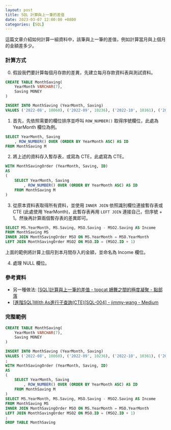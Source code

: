 ```yaml
---
layout: post
title: SQL 計算與上一筆的差值
date: 2023-03-07 12:00:00 +0800
categories: [SQL]
---
```


這篇文章介紹如何計算一組資料中，該筆與上一筆的差值，例如計算當月與上個月的金額差多少。

### 計算方式

0. 假設我們要計算每個月存款的差異，先建立每月存款資料表與測試資料。

``` sql
CREATE TABLE MonthSaving(
    YearMonth VARCHAR(7),
    Saving MONEY
)

INSERT INTO MonthSaving (YearMonth, Saving)
VALUES ('2022-08', 10060), ('2022-09', 10236), ('2022-10', 10361), ('2022-11', 10765), ('2022-12', 10987)
```

1. 首先，先依照需要的欄位排序並呼叫 `ROW_NUMBER()` 取得序號欄位，此處為 YearMonth 欄位為例。

``` sql
SELECT YearMonth, Saving
    , ROW_NUMBER() OVER (ORDER BY YearMonth ASC) AS ID 
FROM MonthSaving M
```

2. 將上述的資料存入暫存表，或寫為 CTE，此處寫為 CTE。

``` sql
WITH MonthSavingOrder (YearMonth, Saving, ID)
AS
(
    SELECT YearMonth, Saving
        , ROW_NUMBER() OVER (ORDER BY YearMonth ASC) AS ID 
    FROM MonthSaving M
)
```

3. 從原本資料表取得所有資料，並使用 `INNER JOIN` 依照識別欄位連接暫存表或 CTE (此處使用 YearMonth)，此暫存表再用 `LEFT JOIN` 連接自己，但序號 + 1。然後再計算兩個暫存表的差異即可。

``` sql
SELECT MS.YearMonth, MS.Saving, MSO.Saving - MSO2.Saving AS Income
FROM MonthSaving MS
INNER JOIN MonthSavingOrder MSO ON MS.YearMonth = MSO.YearMonth
LEFT JOIN MonthSavingOrder MSO2 ON MSO.ID = (MSO2.ID + 1) 
```

上面的範例將計算上個月到本月間存入的金額，並命名為 Income 欄位。

4. 處理 NULL 欄位。

### 參考資料

- 另一種做法: [[SQL]計算與上一筆的差值 - topcat 姍舞之間的極度凝聚 - 點部落](https://dotblogs.com.tw/topcat/2020/06/02/DiffWithPreRow)
- [[進階SQL]With As進行子查詢(CTE)[SQL-004] - jimmy-wang - Medium](https://medium.com/jimmy-wang/e045147f0317)

### 完整範例

``` sql
CREATE TABLE MonthSaving(
    YearMonth VARCHAR(7),
    Saving MONEY
)

INSERT INTO MonthSaving (YearMonth, Saving)
VALUES ('2022-08', 10060), ('2022-09', 10236), ('2022-10', 10361), ('2022-11', 10765), ('2022-12', 10987)
;
WITH MonthSavingOrder (YearMonth, Saving, ID)
AS
(
    SELECT YearMonth, Saving
        , ROW_NUMBER() OVER (ORDER BY YearMonth ASC) AS ID 
    FROM MonthSaving M
)
SELECT MS.YearMonth, MS.Saving, MSO.Saving - MSO2.Saving AS Income
FROM MonthSaving MS
INNER JOIN MonthSavingOrder MSO ON MS.YearMonth = MSO.YearMonth
LEFT JOIN MonthSavingOrder MSO2 ON MSO.ID = (MSO2.ID + 1) 
;
DROP TABLE MonthSaving
```